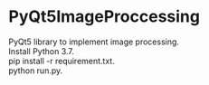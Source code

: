 # PyQt5ImageProccessing
PyQt5 library to implement image processing.</br>
Install Python 3.7.</br>
pip install -r requirement.txt.</br>
python run.py.</br>
